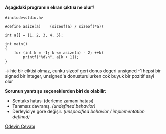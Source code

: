 #### Aşağıdaki programın ekran çıktısı ne olur?

```
#include<stdio.h>

#define asize(a)	(sizeof(a) / sizeof(*a))

int a[] = {1, 2, 3, 4, 5};

int main()
{
	for (int k = -1; k <= asize(a) - 2; ++k)
		printf("%d\n", a[k + 1]);
}
```

-> hic bir ciktisi olmaz, cunku sizeof geri donus degeri unsigned
-1 hepsi bir signed bir integer, unsigned'a donusturulurken cok buyuk bir pozitif sayi olur

__Sorunun yanıtı şu seçeneklerden biri de olabilir:__</br>
+ Sentaks hatası (derleme zamanı hatası)
+ Tanımsız davranış. _(undefined behavior)_
+ Derleyiciye göre değişir. _(unspecified behavior / implementation defined)_

[Ödevin Cevabı](https://vimeo.com/455404188)
